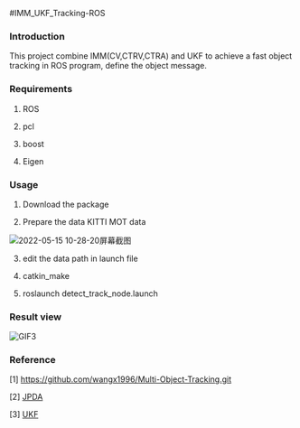 #IMM_UKF_Tracking-ROS
### Introduction

This project combine IMM(CV,CTRV,CTRA) and UKF to achieve a fast object tracking in ROS program, define the object message.

### Requirements

1. ROS

2. pcl

3. boost

4. Eigen

### Usage
1. Download the package

3. Prepare the data KITTI MOT data 

![2022-05-15 10-28-20屏幕截图](https://user-images.githubusercontent.com/55379665/168454605-ed51f608-b0cf-4a3e-9c50-50f2c2c79252.png)

3. edit the data path in launch file

5. catkin_make

7. roslaunch detect_track_node.launch


### Result view
![GIF3](https://user-images.githubusercontent.com/55379665/168454565-896ccada-8a8a-4f42-9a3e-722dd2a68a8a.gif)


### Reference

[1] https://github.com/wangx1996/Multi-Object-Tracking.git

[2] [JPDA](https://github.com/apennisi/jpdaf_tracking)

[3] [UKF](https://github.com/mithi/fusion-ukf)


